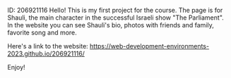 ID: 206921116
Hello!
This is my first project for the course.
The page is for Shauli, the main character in the successful Israeli show "The Parliament".
In the website you can see Shauli's bio, photos with friends and family, favorite song and more.

Here's a link to the website: https://web-development-environments-2023.github.io/206921116/

Enjoy!
